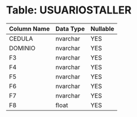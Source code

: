 # Table: USUARIOSTALLER

| Column Name | Data Type | Nullable |
|-------------|-----------|----------|
| CEDULA | nvarchar | YES |
| DOMINIO | nvarchar | YES |
| F3 | nvarchar | YES |
| F4 | nvarchar | YES |
| F5 | nvarchar | YES |
| F6 | nvarchar | YES |
| F7 | nvarchar | YES |
| F8 | float | YES |

